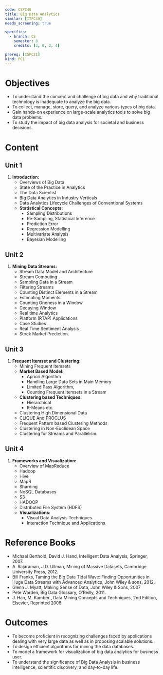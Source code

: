 ```yaml
---
code: CSPC40
title: Big Data Analytics
similar: [ITPC40]
needs_screening: true

specifics:
  - branch: CS
    semester: 8
    credits: [3, 0, 2, 4]

prereq: [CSPC21]
kind: PC1
---
```


# Objectives

- To understand the concept and challenge of big data and why traditional technology is inadequate to analyze the big data.
- To collect, manage, store, query, and analyze various types of big data.
- Gain hands-on experience on large-scale analytics tools to solve big data problems.
- To study the impact of big data analysis for societal and business decisions.

# Content

## Unit 1

1. **Introduction:**
   - Overviews of Big Data
   - State of the Practice in Analytics
   - The Data Scientist
   - Big Data Analytics in Industry Verticals
   - Data Analytics Lifecycle Challenges of Conventional Systems
   - **Statistical Concepts:**
      - Sampling Distributions
      - Re-Sampling, Statistical Inference
      - Prediction Error
      - Regression Modelling 
      - Multivariate Analysis 
      - Bayesian Modelling


## Unit 2

1. **Mining Data Streams:**
   - Stream Data Model and Architecture
   - Stream Computing
   - Sampling Data in a Stream 
   - Filtering Streams
   - Counting Distinct Elements in a Stream
   - Estimating Moments
   - Counting Oneness in a Window
   - Decaying Window
   - Real time Analytics
   - Platform (RTAP) Applications
   - Case Studies
   - Real Time Sentiment Analysis
   - Stock Market Prediction.


## Unit 3

1. **Frequent Itemset and Clustering:**
   - Mining Frequent Itemsets
   - **Market Based Model:** 
     - Apriori Algorithm
     - Handling Large Data Sets in Main Memory
     - Limited Pass Algorithm, 
     - Counting Frequent Itemsets in a Stream
   - **Clustering based Techniques:** 
     - Hierarchical
     - K-Means etc.
   - Clustering High Dimensional Data
   - CLIQUE And PROCLUS
   - Frequent Pattern based Clustering Methods 
   - Clustering in Non-Euclidean Space
   - Clustering for Streams and Parallelism.

## Unit 4

1. **Frameworks and Visualization:**
   - Overview of MapReduce 
   - Hadoop
   - Hive
   - MapR
   - Sharding
   - NoSQL Databases
   - S3
   - HADOOP
   - Distributed File System (HDFS)
   - **Visualizations:** 
     - Visual Data Analysis Techniques 
     - Interaction Technique and Applications.

# Reference Books

- Michael Berthold, David J. Hand, Intelligent Data Analysis, Springer, 2007.
- A. Rajaraman, J.D. Ullman, Mining of Massive Datasets, Cambridge University Press, 2012.
- Bill Franks, Taming the Big Data Tidal Wave: Finding Opportunities in Huge Data Streams with Advanced Analytics, John Wiley & sons, 2012.
- Glenn J. Myatt, Making Sense of Data, John Wiley & Sons, 2007
- Pete Warden, Big Data Glossary, O’Reilly, 2011.
- J. Han, M. Kamber , Data Mining Concepts and Techniques, 2nd Edition, Elsevier, Reprinted 2008.

# Outcomes

- To become proficient in recognizing challenges faced by applications dealing with very large data as well as in proposing scalable solutions.
- To design efficient algorithms for mining the data databases.
- To model a framework for visualization of big data analytics for business user.
- To understand the significance of Big Data Analysis in business intelligence, scientific discovery, and day-to-day life.

